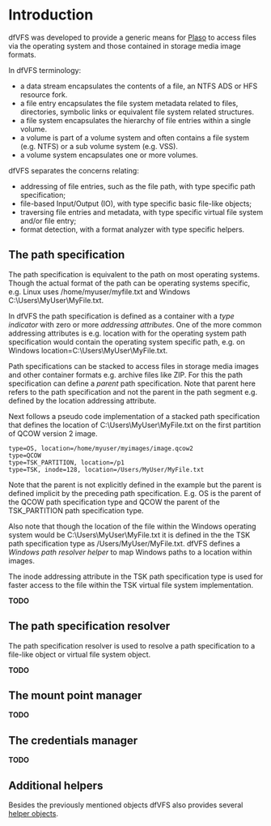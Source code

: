 # Introduction

dfVFS was developed to provide a generic means for
[Plaso](https://github.com/log2timeline/plaso) to access files via the
operating system and those contained in storage media image formats.

In dfVFS terminology:

* a data stream encapsulates the contents of a file, an NTFS ADS or HFS resource fork.
* a file entry encapsulates the file system metadata related to files, directories, symbolic links or equivalent file system related structures.
* a file system encapsulates the hierarchy of file entries within a single volume.
* a volume is part of a volume system and often contains a file system (e.g. NTFS) or a sub volume system (e.g. VSS).
* a volume system encapsulates one or more volumes.

dfVFS separates the concerns relating:

* addressing of file entries, such as the file path, with type specific path specification;
* file-based Input/Output (IO), with type specific basic file-like objects;
* traversing file entries and metadata, with type specific virtual file system and/or file entry;
* format detection, with a format analyzer with type specific helpers.

## The path specification

The path specification is equivalent to the path on most operating systems.
Though the actual format of the path can be operating systems specific, e.g.
Linux uses /home/myuser/myfile.txt and Windows C:\Users\MyUser\MyFile.txt.

In dfVFS the path specification is defined as a container with a *type
indicator* with zero or more *addressing attributes*. One of the more common
addressing attributes is e.g. location with for the operating system path
specification would contain the operating system specific path, e.g. on Windows
location=C:\Users\MyUser\MyFile.txt.

Path specifications can be stacked to access files in storage media images and
other container formats e.g. archive files like ZIP. For this the path
specification can define a *parent* path specification. Note that parent here
refers to the path specification and not the parent in the path segment e.g.
defined by the location addressing attribute.

Next follows a pseudo code implementation of a stacked path specification that
defines the location of C:\Users\MyUser\MyFile.txt on the first partition of
QCOW version 2 image.

```
type=OS, location=/home/myuser/myimages/image.qcow2
type=QCOW
type=TSK_PARTITION, location=/p1
type=TSK, inode=128, location=/Users/MyUser/MyFile.txt
```

Note that the parent is not explicitly defined in the example but the parent is
defined implicit by the preceding path specification. E.g. OS is the parent of
the QCOW path specification type and QCOW the parent of the TSK_PARTITION path
specification type.

Also note that though the location of the file within the Windows operating
system would be C:\Users\MyUser\MyFile.txt it is defined in the the TSK path
specification type as /Users/MyUser/MyFile.txt. dfVFS defines a *Windows path
resolver helper* to map Windows paths to a location within images.

The inode addressing attribute in the TSK path specification type is used for
faster access to the file within the TSK virtual file system implementation.

**TODO**

## The path specification resolver

The path specification resolver is used to resolve a path specification to a
file-like object or virtual file system object.

**TODO**

## The mount point manager

**TODO**

## The credentials manager

**TODO**

## Additional helpers

Besides the previously mentioned objects dfVFS also provides several [helper objects](Helpers.md).
